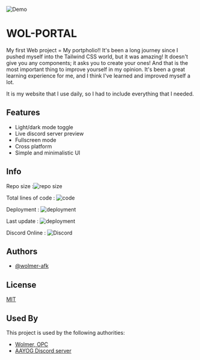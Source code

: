 
![Demo](https://cdn.discordapp.com/attachments/933379220258820156/947076123676774410/demo.png)
 
# WOL-PORTAL 

My first Web project = My portpholio!! It's been a long journey since I pushed myself into the Tailwind CSS world, but it was amazing! It doesn't give you any components; it asks you to create your ones! And that is the most important thing to improve yourself in my opinion. It's been a great learning experience for me, and I think I've learned and improved myself a lot.

It is my website that I use daily, so I had to include everything that I needed.


## Features

- Light/dark mode toggle
- Live discord server preview
- Fullscreen mode
- Cross platform
- Simple and minimalistic UI



## Info


Repo size :![repo size](https://img.shields.io/github/repo-size/wolmer-afk/WolPortal)

Total lines of code : ![code](https://img.shields.io/tokei/lines/github/wolmer-afk/WolPortal)

Deployment : ![deployment](https://img.shields.io/github/deployments/wolmer-afk/WolPortal/github-pages)

Last update : ![deployment](https://img.shields.io/github/last-commit/wolmer-afk/WolPortal)

Discord Online : ![Discord](https://img.shields.io/discord/936114716475006976)
## Authors

- [@wolmer-afk](https://www.github.com/wolmer-afk)


## License

[MIT](https://choosealicense.com/licenses/mit/)


## Used By

This project is used by the following authorities:

- [Wolmer, OPC](https:/wolmer.cf/)
- [AAYOG Discord server](https://wolmer.cf/redirect/discord)

